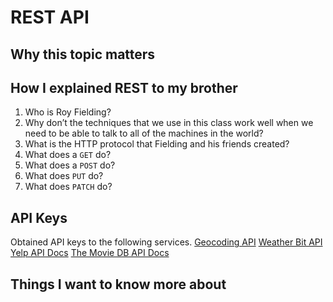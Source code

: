 # REST API

## Why this topic matters

## How I explained REST to my brother

1. Who is Roy Fielding?
2. Why don’t the techniques that we use in this class work well when we need to be able to talk to all of the machines in the world?
3. What is the HTTP protocol that Fielding and his friends created?
4. What does a `GET` do?
5. What does a `POST` do?
6. What does `PUT` do?
7. What does `PATCH` do?

## API Keys

Obtained API keys to the following services.
[Geocoding API](https://locationiq.com/)
[Weather Bit API](https://www.weatherbit.io/)
[Yelp API Docs](https://www.yelp.com/developers/documentation/v3/business_search)
[The Movie DB API Docs](https://developers.themoviedb.org/3/getting-started/introduction)

## Things I want to know more about

